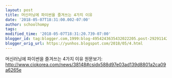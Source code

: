 ```yaml
---
layout: post
title: 머신러닝에 파이썬을 즐겨쓰는 4가지 이유
date: '2018-05-07T18:31:00.002-07:00'
author: schoolhompy
tags: 
modified_time: '2018-05-07T18:31:20.739-07:00'
blogger_id: tag:blogger.com,1999:blog-4954243635432022205.post-2929114219198834258
blogger_orig_url: https://yunhos.blogspot.com/2018/05/4.html
---
```


머신러닝에 파이썬을 즐겨쓰는 4가지 이유 원문보기: http://www.ciokorea.com/news/38148#csidx588d97e03ad139d8801a2ca09a6265e